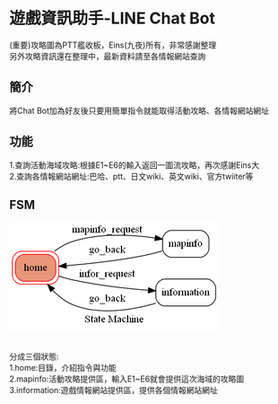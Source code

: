 # 遊戲資訊助手-LINE Chat Bot

(重要)攻略圖為PTT艦收板，Eins(九夜)所有，非常感謝整理<br>
      另外攻略資訊還在整理中，最新資料請至各情報網站查詢<br>
## 簡介
將Chat Bot加為好友後只要用簡單指令就能取得活動攻略、各情報網站網址

## 功能
1.查詢活動海域攻略:根據E1~E6的輸入返回一圖流攻略，再次感謝Eins大<br>
2.查詢各情報網站網址:巴哈、ptt、日文wiki、英文wiki、官方twiiter等<br>

## FSM
![](https://github.com/e24054075/line-chat-bot/blob/master/img/show-fsm.png)

<br>
分成三個狀態:<br>
1.home:目錄，介紹指令與功能<br>
2.mapinfo:活動攻略提供區，輸入E1~E6就會提供這次海域的攻略圖<br>
3.information:遊戲情報網站提供區，提供各個情報網站網址<br>